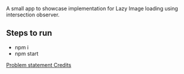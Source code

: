 A small app to showcase implementation for Lazy Image loading using intersection observer.


## Steps to run
- npm i
- npm start


[Problem statement Credits](https://github.com/sadanandpai/frontend-mini-challenges/)
